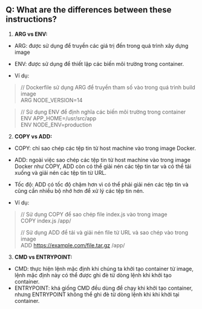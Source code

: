 ## Q: What are the differences between these instructions?

1. **ARG vs ENV:**  
- ARG: được sử dụng để truyền các giá trị đến trong quá trình xây dựng image  
- ENV: được sử dụng để thiết lập các biến môi trường trong container.  

- Ví dụ:  
> // Dockerfile sử dụng ARG để truyền tham số vào trong quá trình build image  
> ARG NODE_VERSION=14  

> // Sử dụng ENV để định nghĩa các biến môi trường trong container  
> ENV APP_HOME=/usr/src/app  
> ENV NODE_ENV=production  

2. **COPY vs ADD:**  
- COPY: chỉ sao chép các tệp tin từ host machine vào trong image Docker.  
- ADD: ngoài việc sao chép các tệp tin từ host machine vào trong image Docker như COPY, ADD còn có thể giải nén các tệp tin tar và có thể tải xuống và giải nén các tệp tin từ URL.  
- Tốc độ: ADD có tốc độ chậm hơn vì có thể phải giải nén các tệp tin và cũng cần nhiều bộ nhớ hơn để xử lý các tệp tin nén.  

- Ví dụ:  
> // Sử dụng COPY để sao chép file index.js vào trong image  
> COPY index.js /app/  
> 
> // Sử dụng ADD để tải và giải nén file từ URL và sao chép vào trong image  
> ADD https://example.com/file.tar.gz /app/  

3. **CMD vs ENTRYPOINT:**  
- CMD: thực hiện lệnh mặc định khi chúng ta khởi tạo container từ image, lệnh mặc định này có thể được ghi đè từ dòng lệnh khi khởi tạo container.  
- ENTRYPOINT: khá giống CMD đều dùng để chạy khi khởi tạo container, nhưng ENTRYPOINT không thể ghi đè từ dòng lệnh khi khi khởi tại container.  



